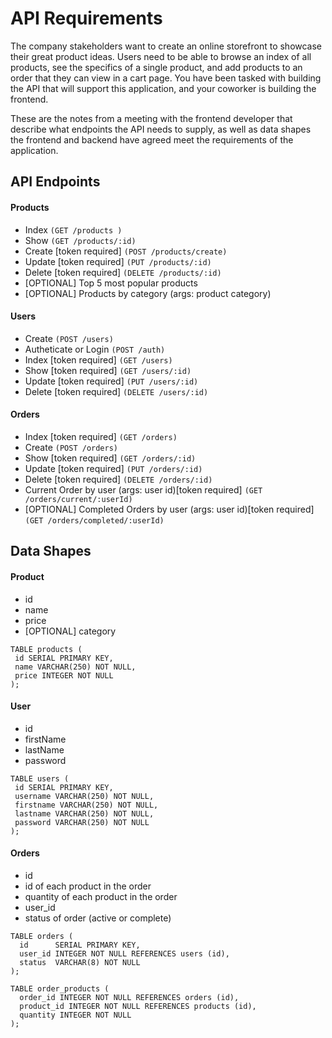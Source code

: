 # API Requirements

The company stakeholders want to create an online storefront to showcase their great product ideas. Users need to be able to browse an index of all products, see the specifics of a single product, and add products to an order that they can view in a cart page. You have been tasked with building the API that will support this application, and your coworker is building the frontend.

These are the notes from a meeting with the frontend developer that describe what endpoints the API needs to supply, as well as data shapes the frontend and backend have agreed meet the requirements of the application.

## API Endpoints

#### Products

-   Index `(GET /products )`
-   Show `(GET /products/:id)`
-   Create [token required] `(POST /products/create)`
-   Update [token required] `(PUT /products/:id)`
-   Delete [token required] `(DELETE /products/:id)`
-   [OPTIONAL] Top 5 most popular products
-   [OPTIONAL] Products by category (args: product category)

#### Users

-   Create `(POST /users)`
-   Autheticate or Login `(POST /auth)`
-   Index [token required] `(GET /users)`
-   Show [token required] `(GET /users/:id)`
-   Update [token required] `(PUT /users/:id)`
-   Delete [token required] `(DELETE /users/:id)`

#### Orders

-   Index [token required] `(GET /orders)`
-   Create `(POST /orders)`
-   Show [token required] `(GET /orders/:id)`
-   Update [token required] `(PUT /orders/:id)`
-   Delete [token required] `(DELETE /orders/:id)`
-   Current Order by user (args: user id)[token required] `(GET /orders/current/:userId)`
-   [OPTIONAL] Completed Orders by user (args: user id)[token required] `(GET /orders/completed/:userId)`

## Data Shapes

#### Product

-   id
-   name
-   price
-   [OPTIONAL] category

```
TABLE products (
 id SERIAL PRIMARY KEY,
 name VARCHAR(250) NOT NULL,
 price INTEGER NOT NULL
);
```

#### User

-   id
-   firstName
-   lastName
-   password

```
TABLE users (
 id SERIAL PRIMARY KEY,
 username VARCHAR(250) NOT NULL,
 firstname VARCHAR(250) NOT NULL,
 lastname VARCHAR(250) NOT NULL,
 password VARCHAR(250) NOT NULL
);
```

#### Orders

-   id
-   id of each product in the order
-   quantity of each product in the order
-   user_id
-   status of order (active or complete)

```
TABLE orders (
  id      SERIAL PRIMARY KEY,
  user_id INTEGER NOT NULL REFERENCES users (id),
  status  VARCHAR(8) NOT NULL
);

TABLE order_products (
  order_id INTEGER NOT NULL REFERENCES orders (id),
  product_id INTEGER NOT NULL REFERENCES products (id),
  quantity INTEGER NOT NULL
);

```
